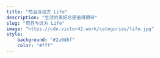 ```yaml
---
title: "苟且与远方 Life"
description: "生活的美好总是值得期待"
slug: "苟且与远方 Life"
image: "https://cdn.victor42.work/categories/life.jpg"
style:
    background: "#2a9d8f"
    color: "#fff"
---
```

